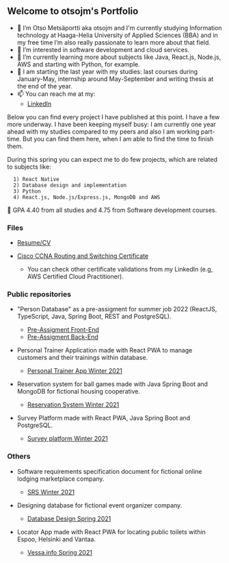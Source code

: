 ## Welcome to otsojm's Portfolio

- 👋 I’m Otso Metsäportti aka otsojm and I'm currently studying Information technology at Haaga-Helia University of Applied Sciences (BBA) and 
      in my free time I’m also really passionate to learn more about that field.
- 👀 I’m interested in software development and cloud services.
- 🌱 I’m currently learning more about subjects like Java, React.js, Node.js, AWS and starting with Python, for example.
- 💞️ I am starting the last year with my studies: last courses during January-May,
internship around May-September and writing thesis at the end of the year.
- 📫 You can reach me at my:
  - [LinkedIn](https://fi.linkedin.com/in/otso-metsaportti)

Below you can find every project I have published at this point. I have a few more underway. I have been keeping myself busy: I am currently one year ahead with my               studies compared to my peers and also I am working part-time. But you can find them here, when I am able to find the time to finish them.

During this spring you can expect me to do few projects, which are related to subjects like:

      1) React Native
      2) Database design and implementation
      3) Python
      4) React.js, Node.js/Express.js, MongoDB and AWS

🏫 GPA 4.40 from all studies and 4.75 from Software development courses.

### Files

- [Resume/CV](https://otsojm.github.io/otsojm-portfolio/Otso_Metsaportti_Resume.pdf)

- [Cisco CCNA Routing and Switching Certificate](https://otsojm.github.io/otsojm-portfolio/Otso_Metsaportti_Cisco_Certificate.pdf)
  - You can check other certificate validations from my LinkedIn (e.g, AWS Certified Cloud Practitioner).

### Public repositories

- "Person Database" as a pre-assigment for summer job 2022 (ReactJS, TypeScript, Java, Spring Boot, REST and PostgreSQL).
  - [Pre-Assigment Front-End](https://github.com/otsojm/pre-assigment-summer-2022-front-end)
  - [Pre-Assigment Back-End](https://github.com/otsojm/pre-assigment-summer-2022-back-end)

- Personal Trainer Application made with React PWA to manage customers and their trainings within database.
  - [Personal Trainer App Winter 2021](https://github.com/otsojm/hh-react-personal-trainer)

- Reservation system for ball games made with Java Spring Boot and MongoDB for fictional housing cooperative.
  - [Reservation System Winter 2021](https://github.com/otsojm/hh-java-spring-res-system)

- Survey Platform made with React PWA, Java Spring Boot and PostgreSQL.
  - [Survey platform Winter 2021](https://github.com/otsojm/hh-surveyplatform-front-end)   

### Others

- Software requirements specification document for fictional online lodging marketplace company.
  - [SRS Winter 2021](https://otsojm.github.io/otsojm-portfolio/SRS_Winter2021.pdf)

- Designing database for fictional event organizer company.
  - [Database Design Spring 2021](https://otsojm.github.io/otsojm-portfolio/DatabaseDesign_Spring2021.pdf)

- Locator App made with React PWA for locating public toilets within Espoo, Helsinki and Vantaa.
  - [Vessa.info Spring 2021](https://vessa.info)
